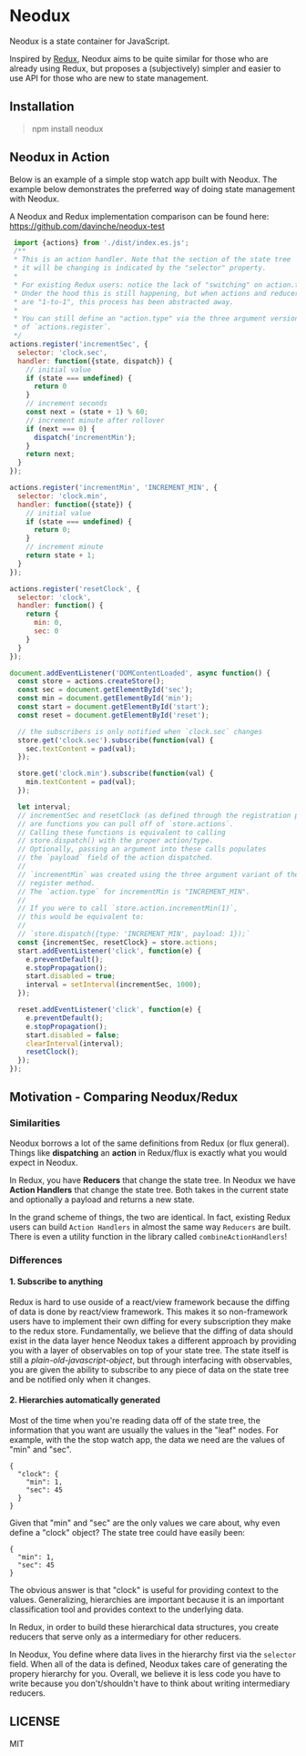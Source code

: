 # Neodux

Neodux is a state container for JavaScript.

Inspired by [Redux][redux-github], Neodux aims to be quite similar for those
who are already using Redux, but proposes a (subjectively) simpler and easier
to use API for those who are new to state management.

## Installation

> npm install neodux

## Neodux in Action

Below is an example of a simple stop watch app built with Neodux. The example
below demonstrates the preferred way of doing state management with Neodux.

A Neodux and Redux implementation comparison can be found here:
<https://github.com/davinche/neodux-test>

```javascript
 import {actions} from './dist/index.es.js';
 /**
 * This is an action handler. Note that the section of the state tree
 * it will be changing is indicated by the "selector" property.
 *
 * For existing Redux users: notice the lack of "switching" on action.type.
 * Under the hood this is still happening, but when actions and reducers
 * are "1-to-1", this process has been abstracted away. 
 *
 * You can still define an "action.type" via the three argument version
 * of `actions.register`.
 */
actions.register('incrementSec', {
  selector: 'clock.sec',
  handler: function({state, dispatch}) {
    // initial value
    if (state === undefined) {
      return 0
    }
    // increment seconds
    const next = (state + 1) % 60;
    // increment minute after rollover
    if (next === 0) {
      dispatch('incrementMin');
    }
    return next;
  }
});

actions.register('incrementMin', 'INCREMENT_MIN', {
  selector: 'clock.min',
  handler: function({state}) {
    // initial value
    if (state === undefined) {
      return 0;
    }
    // increment minute
    return state + 1;
  }
});

actions.register('resetClock', {
  selector: 'clock',
  handler: function() {
    return {
      min: 0,
      sec: 0
    }
  }
});

document.addEventListener('DOMContentLoaded', async function() {
  const store = actions.createStore();
  const sec = document.getElementById('sec');
  const min = document.getElementById('min');
  const start = document.getElementById('start');
  const reset = document.getElementById('reset');

  // the subscribers is only notified when `clock.sec` changes
  store.get('clock.sec').subscribe(function(val) {
    sec.textContent = pad(val);
  });

  store.get('clock.min').subscribe(function(val) {
    min.textContent = pad(val);
  });

  let interval;
  // incrementSec and resetClock (as defined through the registration process above)
  // are functions you can pull off of `store.actions`.
  // Calling these functions is equivalent to calling
  // store.dispatch() with the proper action/type.
  // Optionally, passing an argument into these calls populates
  // the `payload` field of the action dispatched.
  //
  // `incrementMin` was created using the three argument variant of the
  // register method.
  // The `action.type` for incrementMin is "INCREMENT_MIN".
  //
  // If you were to call `store.action.incrementMin(1)`,
  // this would be equivalent to:
  //
  // `store.dispatch({type: 'INCREMENT_MIN', payload: 1});`
  const {incrementSec, resetClock} = store.actions;
  start.addEventListener('click', function(e) {
    e.preventDefault();
    e.stopPropagation();
    start.disabled = true;
    interval = setInterval(incrementSec, 1000);
  });

  reset.addEventListener('click', function(e) {
    e.preventDefault();
    e.stopPropagation();
    start.disabled = false;
    clearInterval(interval);
    resetClock();
  });
});

```

## Motivation - Comparing Neodux/Redux

### Similarities

Neodux borrows a lot of the same definitions from Redux (or flux general).
Things like **dispatching** an **action** in Redux/flux is exactly what you
would expect in Neodux.

In Redux, you have **Reducers** that change the state tree. In Neodux we have
**Action Handlers** that change the state tree. Both takes in the current state
and optionally a payload and returns a new state.

In the grand scheme of things, the two are identical. In fact, existing Redux
users can build `Action Handlers` in almost the same way `Reducers` are built.
There is even a utility function in the library called `combineActionHandlers`!


### Differences

#### 1. Subscribe to anything

Redux is hard to use ouside of a react/view framework because the diffing of
data is done by react/view framework. This makes it so non-framework users have
to implement their own diffing for every subscription they make to the redux
store. Fundamentally, we believe that the diffing of data should exist in the
data layer hence Neodux takes a different approach by providing you with a
layer of observables on top of your state tree. The state itself is still a
*plain-old-javascript-object*, but through interfacing with observables, you
are given the ability to subscribe to any piece of data on the state tree and
be notified only when it changes.

#### 2. Hierarchies automatically generated

Most of the time when you're reading data off of the state tree, the
information that you want are usually the values in the "leaf" nodes. For
example, with the the stop watch app, the data we  need are the values of "min"
and "sec".

```
{
  "clock": {
    "min": 1,
    "sec": 45
  }
}
```

Given that "min" and "sec" are the only values we care about, why even define a
"clock" object? The state tree could have easily been:

```
{
  "min": 1,
  "sec": 45
}
```

The obvious answer is that "clock" is useful for providing context to the
values. Generalizing, hierarchies are important because it is an important
classification tool and provides context to the underlying data.

In Redux, in order to build these hierarchical data structures, you create
reducers that serve only as a intermediary for other reducers.

In Neodux, You define where data lives in the hierarchy first via the
`selector` field. When all of the data is defined, Neodux takes care of
generating the propery hierarchy for you. Overall, we believe it is less code
you have to write because you don't/shouldn't have to think about writing
intermediary reducers.

## LICENSE

MIT

[redux-github]:https://github.com/reduxjs/redux
